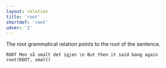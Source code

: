 ```yaml
---
layout: relation
title: 'root'
shortdef: 'root'
udver: '2'
---
```


The root grammatical relation points to the root of the sentence.

~~~ sdparse
ROOT Men så smalt det igjen \n But then it said bang again
root(ROOT, smalt)
~~~
<!-- Interlanguage links updated Po lis 14 15:35:44 CET 2022 -->
